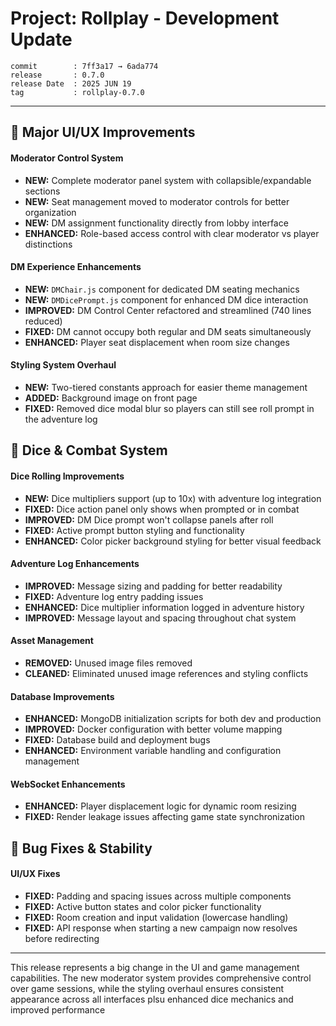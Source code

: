 # Project: Rollplay - Development Update 


```
commit        : 7ff3a17 → 6ada774
release       : 0.7.0
release Date  : 2025 JUN 19
tag           : rollplay-0.7.0
```

---

## 🎨 Major UI/UX Improvements

#### Moderator Control System
- **NEW:** Complete moderator panel system with collapsible/expandable sections
- **NEW:** Seat management moved to moderator controls for better organization
- **NEW:** DM assignment functionality directly from lobby interface
- **ENHANCED:** Role-based access control with clear moderator vs player distinctions

#### DM Experience Enhancements
- **NEW:** `DMChair.js` component for dedicated DM seating mechanics
- **NEW:** `DMDicePrompt.js` component for enhanced DM dice interaction
- **IMPROVED:** DM Control Center refactored and streamlined (740 lines reduced)
- **FIXED:** DM cannot occupy both regular and DM seats simultaneously
- **ENHANCED:** Player seat displacement when room size changes

#### Styling System Overhaul
- **NEW:** Two-tiered constants approach for easier theme management
- **ADDED:** Background image on front page
- **FIXED:** Removed dice modal blur so players can still see roll prompt in the adventure log

## 🎲 Dice & Combat System

#### Dice Rolling Improvements
- **NEW:** Dice multipliers support (up to 10x) with adventure log integration
- **FIXED:** Dice action panel only shows when prompted or in combat
- **IMPROVED:** DM Dice prompt won't collapse panels after roll
- **FIXED:** Active prompt button styling and functionality
- **ENHANCED:** Color picker background styling for better visual feedback

#### Adventure Log Enhancements
- **IMPROVED:** Message sizing and padding for better readability
- **FIXED:** Adventure log entry padding issues
- **ENHANCED:** Dice multiplier information logged in adventure history
- **IMPROVED:** Message layout and spacing throughout chat system


#### Asset Management
- **REMOVED:** Unused image files removed
- **CLEANED:** Eliminated unused image references and styling conflicts

#### Database Improvements
- **ENHANCED:** MongoDB initialization scripts for both dev and production
- **IMPROVED:** Docker configuration with better volume mapping
- **FIXED:** Database build and deployment bugs
- **ENHANCED:** Environment variable handling and configuration management

#### WebSocket Enhancements
- **ENHANCED:** Player displacement logic for dynamic room resizing
- **FIXED:** Render leakage issues affecting game state synchronization

## 🐛 Bug Fixes & Stability

#### UI/UX Fixes
- **FIXED:** Padding and spacing issues across multiple components
- **FIXED:** Active button states and color picker functionality
- **FIXED:** Room creation and input validation (lowercase handling)
- **FIXED:** API response when starting a new campaign now resolves before redirecting


---

This release represents a big change in the UI and game management capabilities. The new moderator system provides comprehensive control over game sessions, while the styling overhaul ensures consistent appearance across all interfaces plsu enhanced dice mechanics and improved performance